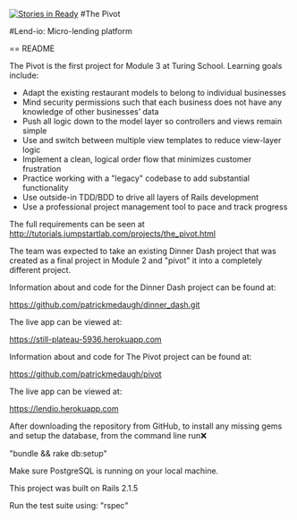 [![Stories in Ready](https://badge.waffle.io/patrickmedaugh/pivot.png?label=ready&title=Ready)](https://waffle.io/patrickmedaugh/pivot)
#The Pivot

#Lend-io: Micro-lending platform

== README

The Pivot is the first project for Module 3 at Turing School. Learning goals include:
  * Adapt the existing restaurant models to belong to individual businesses
  * Mind security permissions such that each business does not have any knowledge of other businesses’ data
  * Push all logic down to the model layer so controllers and views remain simple
  * Use and switch between multiple view templates to reduce view-layer logic
  * Implement a clean, logical order flow that minimizes customer frustration
  * Practice working with a "legacy" codebase to add substantial functionality
  * Use outside-in TDD/BDD to drive all layers of Rails development
  * Use a professional project management tool to pace and track progress

The full requirements can be seen at http://tutorials.jumpstartlab.com/projects/the_pivot.html

The team was expected to take an existing Dinner Dash project that was created as
a final project in Module 2 and "pivot" it into a completely different project.

Information about and code for the Dinner Dash project can be found at:

https://github.com/patrickmedaugh/dinner_dash.git

The live app can be viewed at:

https://still-plateau-5936.herokuapp.com

Information about and code for The Pivot project can be found at:

https://github.com/patrickmedaugh/pivot

The live app can be viewed at:

https://lendio.herokuapp.com

After downloading the repository from GitHub, to install any missing gems
and setup the database, from the command line run:x:

"bundle && rake db:setup"

Make sure PostgreSQL is running on your local machine.

This project was built on Rails 2.1.5

Run the test suite using: "rspec"
